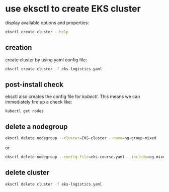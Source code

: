 # use eksctl to create EKS cluster

display available options and properties:

```bash
eksctl create cluster --help
```

## creation

create cluster by using yaml config file:

```bash
eksctl create cluster -f eks-logistics.yaml
```

## post-install check

eksctl also creates the config file for _kubectl_. This means we can immediately fire up a check like:

```
kubectl get nodes
```

## delete a nodegroup

```bash
eksctl delete nodegroup --cluster=EKS-cluster --name=ng-group-mixed
```

or

```bash
eksctl delete nodegroup --config-file=eks-course.yaml --include=ng-mixed --approve
```

## delete cluster

```bash
eksctl delete cluster -f eks-logistics.yaml
```
